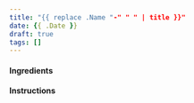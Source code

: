 ```yaml
---
title: "{{ replace .Name "-" " " | title }}"
date: {{ .Date }}
draft: true
tags: []
---
```


#### Ingredients

#### Instructions